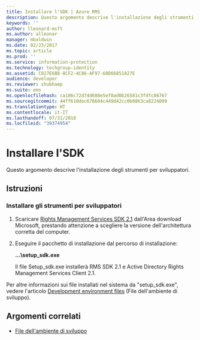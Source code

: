 ```yaml
---
title: Installare l'SDK | Azure RMS
description: Questo argomento descrive l'installazione degli strumenti per sviluppatori.
keywords: ''
author: lleonard-msft
ms.author: alleonar
manager: mbaldwin
ms.date: 02/23/2017
ms.topic: article
ms.prod: ''
ms.service: information-protection
ms.technology: techgroup-identity
ms.assetid: C827E6B8-8CF2-4C86-AF97-60D66851827E
audience: developer
ms.reviewer: shubhamp
ms.suite: ems
ms.openlocfilehash: ca186c72d74d688e5ef0ad0b26581c3fdfc86767
ms.sourcegitcommit: 44ff610dec678604c449d42cc0b0863ca8224009
ms.translationtype: HT
ms.contentlocale: it-IT
ms.lasthandoff: 07/31/2018
ms.locfileid: "39374954"
---
```

# <a name="install-the-sdk"></a>Installare l'SDK

Questo argomento descrive l'installazione degli strumenti per sviluppatori.

## <a name="instructions"></a>Istruzioni

### <a name="install-the-developer-tools"></a>Installare gli strumenti per sviluppatori

1.  Scaricare [Rights Management Services SDK 2.1](http://www.microsoft.com/en-us/download/details.aspx?id=38397) dall'Area download Microsoft, prestando attenzione a scegliere la versione dell'architettura corretta del computer.
2.  Eseguire il pacchetto di installazione dal percorso di installazione:

    **...\\setup\_sdk.exe**

    Il file Setup\_sdk.exe installerà RMS SDK 2.1 e Active Directory Rights Management Services Client 2.1.

Per altre informazioni sui file installati nel sistema da "setup\_sdk.exe", vedere l'articolo [Development environment files](sdk-elements.md) (File dell'ambiente di sviluppo).

## <a name="related-topics"></a>Argomenti correlati

* [File dell'ambiente di sviluppo](sdk-elements.md)
